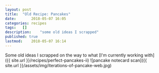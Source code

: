 ```yaml
---
layout: post
title: 	"Old Recipe: Pancakes"
date:		2018-05-07 16:05
categories:	recipes
tags:	[]
description: 	"some old ideas I scrapped"
published: true
lastmod:	2018-05-07 16:14
---
```


Some old ideas I scrapped on the way to what [I'm currently working with]({{ site.url }}/recipes/perfect-pancakes-ii)
![pancake notecard scan]({{ site.url }}/assets/img/iterations-of-pancake-web.jpg)
